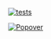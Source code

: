 [![tests](https://github.com/MarkoMelle/t/actions/workflows/tests.yml/badge.svg?branch=main)](https://github.com/MarkoMelle/t/actions/workflows/tests.yml)

[![Popover](https://github.com/MarkoMelle/t/actions/workflows/main.yml/badge.svg?branch=main)](https://github.com/MarkoMelle/t/actions/workflows/main.yml)